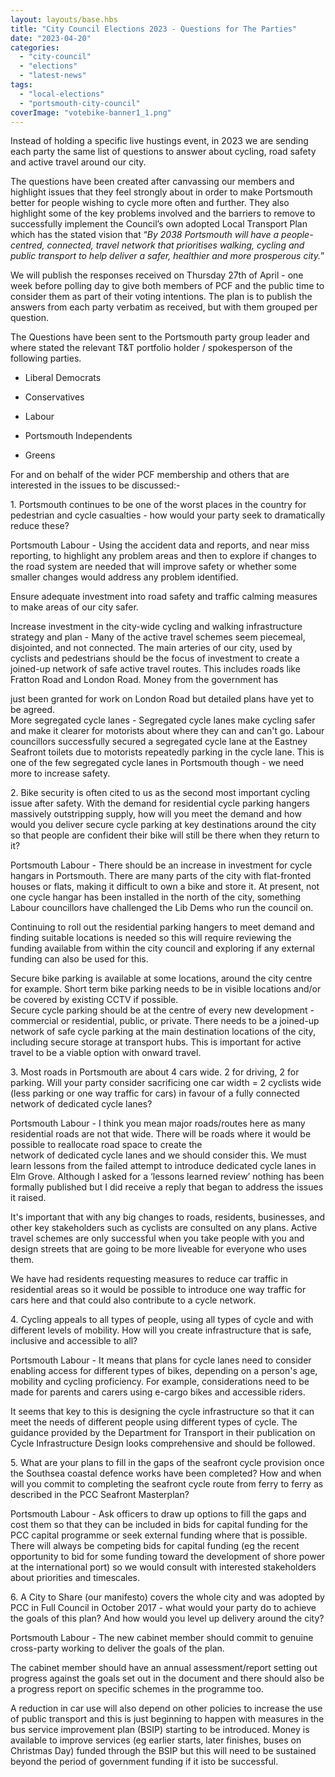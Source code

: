 ```yaml
---
layout: layouts/base.hbs
title: "City Council Elections 2023 - Questions for The Parties"
date: "2023-04-20"
categories: 
  - "city-council"
  - "elections"
  - "latest-news"
tags: 
  - "local-elections"
  - "portsmouth-city-council"
coverImage: "votebike-banner1_1.png"
---
```


Instead of holding a specific live hustings event, in 2023 we are sending each party the same list of questions to answer about cycling, road safety and active travel around our city.

  
The questions have been created after canvassing our members and highlight issues that they feel strongly about in order to make Portsmouth better for people wishing to cycle more often and further. They also highlight some of the key problems involved and the barriers to remove to successfully implement the Council’s own adopted Local Transport Plan which has the stated vision that “_By 2038 Portsmouth will have a people-centred, connected, travel network that prioritises walking, cycling and public transport to help deliver a safer, healthier and more prosperous city._”

  
We will publish the responses received on Thursday 27th of April - one week before polling day to give both members of PCF and the public time to consider them as part of their voting intentions. The plan is to publish the answers from each party verbatim as received, but with them grouped per question.

The Questions have been sent to the Portsmouth party group leader and where stated the relevant T&T portfolio holder / spokesperson of the following parties. 

- Liberal Democrats

- Conservatives

- Labour

- Portsmouth Independents

- Greens

  
  
For and on behalf of the wider PCF membership and others that are interested in the issues to be discussed:-

1\. Portsmouth continues to be one of the worst places in the country for pedestrian and cycle casualties - how would your party seek to dramatically reduce these?

Portsmouth Labour - Using the accident data and reports, and near miss reporting, to highlight any problem areas and then to explore if changes to the road system are needed that will improve safety or whether some smaller changes would address any problem identified.  
  
Ensure adequate investment into road safety and traffic calming measures to make areas of our city safer.  
  
Increase investment in the city-wide cycling and walking infrastructure strategy and plan - Many of the active travel schemes seem piecemeal, disjointed, and not connected. The main arteries of our city, used by cyclists and pedestrians should be the focus of investment to create a joined-up network of safe active travel routes. This includes roads like Fratton Road and London Road. Money from the government has  
  
just been granted for work on London Road but detailed plans have yet to be agreed.  
More segregated cycle lanes - Segregated cycle lanes make cycling safer and make it clearer for motorists about where they can and can't go. Labour councillors successfully secured a segregated cycle lane at the Eastney Seafront toilets due to motorists repeatedly parking in the cycle lane. This is one of the few segregated cycle lanes in Portsmouth though - we need more to increase safety.

2\. Bike security is often cited to us as the second most important cycling issue after safety. With the demand for residential cycle parking hangers massively outstripping supply, how will you meet the demand and how would you deliver secure cycle parking at key destinations around the city so that people are confident their bike will still be there when they return to it?

Portsmouth Labour - There should be an increase in investment for cycle hangars in Portsmouth. There are many parts of the city with flat-fronted houses or flats, making it difficult to own a bike and store it. At present, not one cycle hangar has been installed in the north of the city, something Labour councillors have challenged the Lib Dems who run the council on.

Continuing to roll out the residential parking hangers to meet demand and finding suitable locations is needed so this will require reviewing the funding available from within the city council and exploring if any external funding can also be used for this.

Secure bike parking is available at some locations, around the city centre for example. Short term bike parking needs to be in visible locations and/or be covered by existing CCTV if possible.  
Secure cycle parking should be at the centre of every new development - commercial or residential, public, or private. There needs to be a joined-up network of safe cycle parking at the main destination locations of the city, including secure storage at transport hubs. This is important for active travel to be a viable option with onward travel.

3\. Most roads in Portsmouth are about 4 cars wide. 2 for driving, 2 for parking. Will your party consider sacrificing one car width = 2 cyclists wide (less parking or one way traffic for cars) in favour of a fully connected network of dedicated cycle lanes?

Portsmouth Labour - I think you mean major roads/routes here as many residential roads are not that wide. There will be roads where it would be possible to reallocate road space to create the  
network of dedicated cycle lanes and we should consider this. We must learn lessons from the failed attempt to introduce dedicated cycle lanes in Elm Grove. Although I asked for a ‘lessons learned review’ nothing has been formally published but I did receive a reply that began to address the issues it raised.  
  
It's important that with any big changes to roads, residents, businesses, and other key stakeholders such as cyclists are consulted on any plans. Active travel schemes are only successful when you take people with you and design streets that are going to be more liveable for everyone who uses them.  
  
We have had residents requesting measures to reduce car traffic in residential areas so it would be possible to introduce one way traffic for cars here and that could also contribute to a cycle network.

4\. Cycling appeals to all types of people, using all types of cycle and with different levels of mobility. How will you create infrastructure that is safe, inclusive and accessible to all?

Portsmouth Labour - It means that plans for cycle lanes need to consider enabling access for different types of bikes, depending on a person's age, mobility and cycling proficiency. For example, considerations need to be made for parents and carers using e-cargo bikes and accessible riders.  
  
It seems that key to this is designing the cycle infrastructure so that it can meet the needs of different people using different types of cycle. The guidance provided by the Department for Transport in their publication on Cycle Infrastructure Design looks comprehensive and should be followed.

5\. What are your plans to fill in the gaps of the seafront cycle provision once the Southsea coastal defence works have been completed? How and when will you commit to completing the seafront cycle route from ferry to ferry as described in the PCC Seafront Masterplan?

Portsmouth Labour - Ask officers to draw up options to fill the gaps and cost them so that they can be included in bids for capital funding for the PCC capital programme or seek external funding where that is possible. There will always be competing bids for capital funding (eg the recent opportunity to bid for some funding toward the development of shore power at the international port) so we would consult with interested stakeholders about priorities and timescales.

6\. A City to Share (our manifesto) covers the whole city and was adopted by PCC in Full Council in October 2017 - what would your party do to achieve the goals of this plan? And how would you level up delivery around the city?

Portsmouth Labour - The new cabinet member should commit to genuine cross-party working to deliver the goals of the plan.  
  
The cabinet member should have an annual assessment/report setting out progress against the goals set out in the document and there should also be a progress report on specific schemes in the programme too.  
  
A reduction in car use will also depend on other policies to increase the use of public transport and this is just beginning to happen with measures in the bus service improvement plan (BSIP) starting to be introduced. Money is available to improve services (eg earlier starts, later finishes, buses on Christmas Day) funded through the BSIP but this will need to be sustained beyond the period of government funding if it isto be successful.
